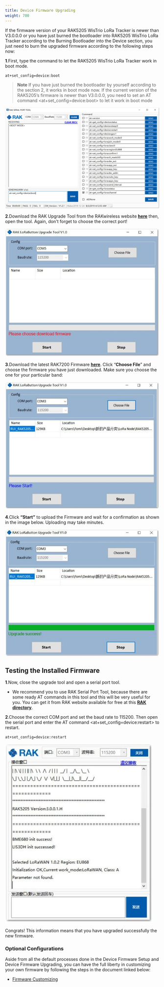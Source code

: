 ```yaml
---
title: Device Firmware Upgrading
weight: 700
---
```


If the firmware version of your RAK5205 WisTrio LoRa Tracker is newer than V3.0.0.0 or you have just burned the bootloader into RAK5205 WisTrio LoRa Tracker according to the Burning Bootloader into the Device section, you just need to burn the upgraded firmware according to the following steps now:

**1**.First, type the command to let the RAK5205 WisTrio LoRa Tracker work in boot mode.
```
at+set_config=device:boot
```
>**Note** If you have just burned the bootloader by yourself according to the section 2, it works in boot mode now. If the current version of the RAK5205’s firmware is newer than V3.0.0.0, you need to set an AT command <at+set_config=device:boot> to let it work in boot mode

![Figure 1: Entering Boot Mode](images/bootmode.jpg)

**2**.Download the RAK Upgrade Tool from the RAKwireless website [**here**](https://downloads.rakwireless.com/en/LoRa/RAK612-LoRaButton/Tools/RAK%20LoRaButton%20Upgrade%20Tool%20V1.0.zip) then, open the tool. Again, don't forget to choose the correct port!

![Figure 2: RAK Upgrade Tool](images/upgradetool.jpg)

**3**.Download the latest RAK7200 Firmware [**here**](https://downloads.rakwireless.com/en/LoRa/WisTrio-LoRa-RAK5205/Firmware/). Click “**Choose File**” and choose the firmware you have just downloaded. Make sure you choose the one for your particular band:

![Figure 3: Choosing the Correct Firmware file](images/firmwarechoosing.jpg)

**4**.Click **“Start”** to upload the Firmware and wait for a confirmation as shown in the image below. Uploading may take minutes.

![Figure 4: Successfully Upgraded Firmware](images/success.jpg)

## Testing the Installed Firmware

**1**.Now, close the upgrade tool and open a serial port tool.
 * We recommend you to use RAK Serial Port Tool, because there are some ready AT commands in this tool and this will be very useful for you. You can get it from RAK website available for free at this [**RAK directory**](https://downloads.rakwireless.com/en/LoRa/Tools/).

**2**.Choose the correct COM port and set the baud rate to 115200. Then open the serial port and enter the AT command <at+set_config=device:restart> to restart.
```
at+set_config=device:restart
```

![Figure 5: Restarting your Firmware](images/serialrestart.jpg)

Congrats! This information means that you have upgraded successfully the new firmware.

### Optional Configurations

Aside from all the default processes done in the Device Firmware Setup and Device Firmware Upgrading, you can have the full liberty in customizing your own firmware by following the steps in the document linked below:

* [Firmware Customizing](https://doc.rakwireless.com/rak5205-rak7205-wistrio-lora-tracker/customizing-firmware)
